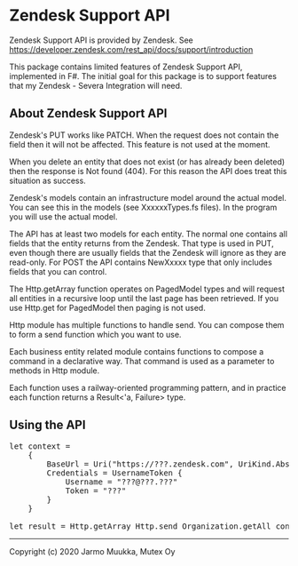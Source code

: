 # Zendesk Support API

Zendesk Support API is provided by Zendesk. See https://developer.zendesk.com/rest_api/docs/support/introduction

This package contains limited features of Zendesk Support API, implemented in F#. The initial goal for this package is to support features that my Zendesk - Severa Integration will need.

## About Zendesk Support API

Zendesk's PUT works like PATCH. When the request does not contain the field then it will not be affected. This feature is not used at the moment.

When you delete an entity that does not exist (or has already been deleted) then the response is Not found (404). For this reason the API does treat this situation as success.

Zendesk's models contain an infrastructure model around the actual model. You can see this in the models (see XxxxxxTypes.fs files). In the program you will use the actual model.

The API has at least two models for each entity. The normal one contains all fields that the entity returns from the Zendesk. That type is used in PUT, even though there are usually fields that the Zendesk will ignore as they are read-only. For POST the API contains NewXxxxx type that only includes fields that you can control.

The Http.getArray function operates on PagedModel types and will request all entities in a recursive loop until the last page has been retrieved. If you use Http.get for PagedModel then paging is not used.

Http module has multiple functions to handle send. You can compose them to form a send function which you want to use.

Each business entity related module contains functions to compose a command in a declarative way. That command is used as a parameter to methods in Http module.

Each function uses a railway-oriented programming pattern, and in practice each function returns a Result<'a, Failure> type.

## Using the API

<pre>
let context =
    {
        BaseUrl = Uri("https://???.zendesk.com", UriKind.Absolute)
        Credentials = UsernameToken {
            Username = "???@???.???"
            Token = "???"
        }
    }

let result = Http.getArray Http.send Organization.getAll context
</pre>

------

Copyright (c) 2020 Jarmo Muukka, Mutex Oy
